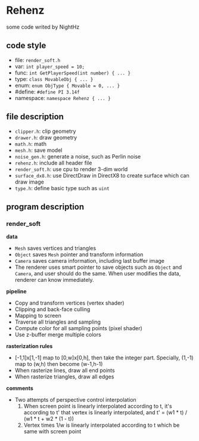 # Rehenz

some code writed by NightHz

## code style

- file: `render_soft.h`
- var: `int player_speed = 10;`
- func: `int GetPlayerSpeed(int number) { ... }`
- type: `class MovableObj { ... }`
- enum: `enum ObjType { Movable = 0, ... }`
- #define: `#define PI 3.14f`
- namespace: `namespace Rehenz { ... }`

## file description

- `clipper.h`: clip geometry
- `drawer.h`: draw geometry
- `math.h`: math
- `mesh.h`: save model
- `noise_gen.h`: generate a noise, such as Perlin noise
- `rehenz.h`: include all header file
- `render_soft.h`: use cpu to render 3-dim world
- `surface_dx8.h`: use DirectDraw in DirectX8 to create surface which can draw image
- `type.h`: define basic type such as `uint`


## program description

### render_soft

**data**

- `Mesh` saves vertices and triangles
- `Object` saves `Mesh` pointer and transform information
- `Camera` saves camera information, including last buffer image
- The renderer uses smart pointer to save objects such as `Object` and `Camera`, and user should do the same. When user modifies the data, renderer can know immediately.

**pipeline**

- Copy and transform vertices (vertex shader)
- Clipping and back-face culling
- Mapping to screen
- Traverse all triangles and sampling
- Compute color for all sampling points (pixel shader)
- Use z-buffer merge multiple colors

**rasterization rules**

- [-1,1]x[1,-1] map to [0,w]x[0,h], then take the integer part. Specially, (1,-1) map to (w,h) then become (w-1,h-1)
- When rasterize lines, draw all end points
- When rasterize triangles, draw all edges

**comments**

- Two attempts of perspective control interpolation
  1. When screen point is linearly interpolated according to t, it's according to t' that vertex is linearly interpolated, and t' = (w1 * t) / (w1 * t + w2 * (1 - t))
  2. Vertex times 1/w is linearly interpolated according to t which be same with screen point
